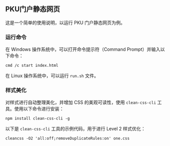 ## PKU门户静态网页

这是一个简单的使用说明，以运行 PKU 门户静态网页为例。

### 运行命令

在 Windows 操作系统中，可以打开命令提示符（Command Prompt）并输入以下命令：

```
cmd /c start index.html
```

在 Linux 操作系统中，可以运行 `run.sh` 文件。

### 样式美化

对样式进行自动整理美化，并增加 CSS 的美观可读性，使用 `clean-css-cli` 工具。使用以下命令进行安装：

```
npm install clean-css-cli -g
```

以下是 `clean-css-cli` 工具的示例代码，用于进行 Level 2 样式优化：

```
cleancss -O2 'all:off;removeDuplicateRules:on' one.css
```

